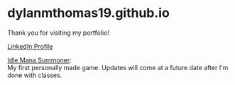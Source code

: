 # dylanmthomas19.github.io

Thank you for visiting my portfolio! 

<a href="https://www.linkedin.com/in/dylanmthomas19/" target="_blank">LinkedIn Profile</a>

<a href="dylanmthomas19.github.io/IdleManaSummoner" target="_blank">Idle Mana Summoner</a>:
<br>
My first personally made game. Updates will come at a future date after I'm done with classes.